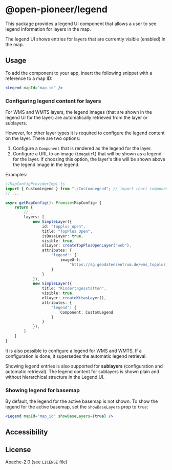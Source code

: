 # @open-pioneer/legend

This package provides a legend UI component that allows a user to see legend information for layers in the map.

The legend UI shows entries for layers that are currently visible (enabled) in the map.

## Usage

To add the component to your app, insert the following snippet with a reference to a map ID:

```jsx
<Legend mapId="map_id" />
```

### Configuring legend content for layers

For WMS and WMTS layers, the legend images (that are shown in the legend UI for the layer) are automatically
retrieved from the layer or sublayers.

However, for other layer types it is required to configure the legend content on the layer.
There are two options:

1. Configure a `Component` that is rendered as the legend for the layer.
2. Configure a URL to an image (`imageUrl`) that will be shown as a legend for the layer.
   If choosing this option, the layer's title will be shown above the legend image in the legend.

Examples:

```ts
//MapConfigProviderImpl.ts
import { CustomLegend } from "./CustomLegend"; // import react component to show as layer's legend
// ...

async getMapConfig(): Promise<MapConfig> {
    return {
        // ...
        layers: [
            new SimpleLayer({
                id: "topplus_open",
                title: "TopPlus Open",
                isBaseLayer: true,
                visible: true,
                olLayer: createTopPlusOpenLayer("web"),
                attributes: {
                    "legend": {
                        imageUrl:
                            "https://sg.geodatenzentrum.de/wms_topplus_open?SERVICE=WMS&VERSION=1.1.1&REQUEST=GetLegendGraphic&FORMAT=image/png&LAYER=web"
                    }
                }
            }),
            new SimpleLayer({
                title: "Kindertagesstätten",
                visible: true,
                olLayer: createKitasLayer(),
                attributes: {
                    "legend": {
                        Component: CustomLegend
                    }
                }
            }),
        ]
    }
}
```

It is also possible to configure a legend for WMS and WMTS.
If a configuration is done, it supersedes the automatic legend retrieval.

Showing legend entries is also supported for **sublayers** (configuration and automatic retrieval).
The legend content for sublayers is shown plain and without hierarchical structure in the Legend UI.

### Showing legend for basemap

By default, the legend for the active basemap is not shown.
To show the legend for the active basemap, set the `showBaseLayers` prop to `true`:

```jsx
<Legend mapId="map_id" showBaseLayers={true} />
```

## Accessibility

## License

Apache-2.0 (see `LICENSE` file)
